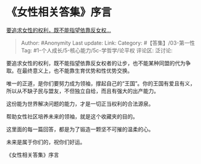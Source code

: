 # 《女性相关答集》序言
[要追求女性的权利，既不能指望依靠反女权…](https://www.zhihu.com/pin/1250951233500114944)

> Author: #Anonymity
> Last update:
> Link:
> Category: #【答集】/03-第一性 
> Tag: #1-个人成长/5-核心能力/5c-学哲学/论平权 
> 评论区:
> 泛讨论:

要追求女性的权利，既不能指望依靠反女权者的让步，也不能某种同盟的代为争取。在最终意义上，也不能靠生育优势和性优势交换。  
  
唯一的正道，是你们要努力成为领袖，撑起自己的“王国”。你的王国有爱且有义，所以从不缺子民与盟友，不但独立自给，而且有强大的出产能力。  
  
这份能为世界解决问题的能力，才是一切正当权利的合法源泉。  
  
帮助女性社区培养未来的领袖，就是这个收藏夹的目的。  
  
这里面的每一篇回答，都是为了锻造一颗坚不可摧的温柔的心。  
  
未来是属于你们的，祝你们好运。  
  
《女性相关答集》序言  
